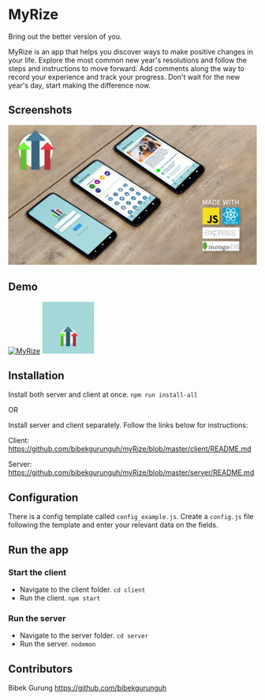 # **MyRize**

Bring out the better version of you.

MyRize is an app that helps you discover ways to make positive changes in your life. Explore the most common new year's resolutions and follow the steps and instructions to move forward. Add comments along the way to record your experience and track your progress. Don't wait for the new year's day, start making the difference now.

## Screenshots

![myRize_dropback](https://github.com/bibekgurunguh/myRize/blob/master/myRize_dropback.jpg)

## Demo

[![MyRize](http://img.youtube.com/vi/RGjZ9w5Mg8I/0.jpg)](http://www.youtube.com/watch?v=RGjZ9w5Mg8I "MyRize")
<img src="./client/assets/logoAnimation.gif" alt="MyRize logo" style="zoom:30%" width="350" height="350" >

## Installation

Install both server and client at once.
`npm run install-all`

OR

Install server and client separately. Follow the links below for instructions:

Client:
https://github.com/bibekgurunguh/myRize/blob/master/client/README.md

Server:
https://github.com/bibekgurunguh/myRize/blob/master/server/README.md

## Configuration
There is a config template called `config_example.js`. Create a `config.js` file following the template and enter your relevant data on the fields.

## Run the app

### Start the client
- Navigate to the client folder. `cd client`
- Run the client. `npm start`

### Run the server
- Navigate to the server folder. `cd server`
- Run the server. `nodemon`

## Contributors
Bibek Gurung https://github.com/bibekgurunguh
